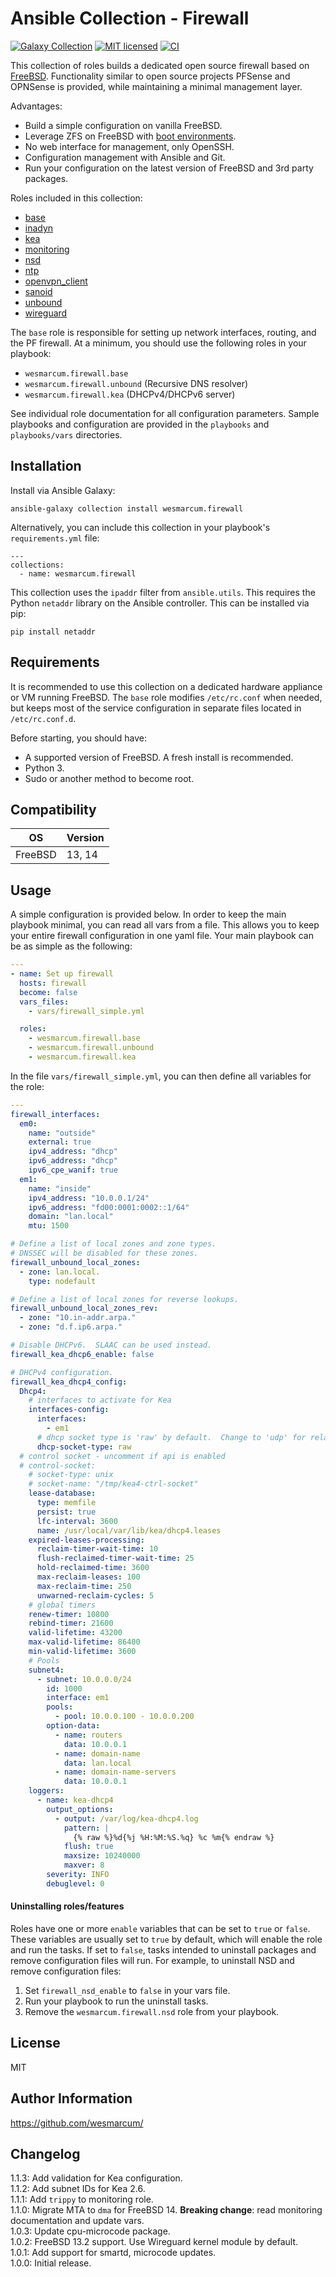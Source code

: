 Ansible Collection - Firewall
=============================

[![Galaxy Collection][badge-galaxy]][link-galaxy]
[![MIT licensed][badge-license]][link-license]
[![CI][badge-gh-actions]][link-gh-actions]

This collection of roles builds a dedicated open source firewall based on [FreeBSD](https://www.freebsd.org/).  Functionality similar to open source projects PFSense and OPNSense is provided, while maintaining a minimal management layer.

Advantages:

* Build a simple configuration on vanilla FreeBSD.
* Leverage ZFS on FreeBSD with [boot environments](https://wiki.freebsd.org/BootEnvironments).
* No web interface for management, only OpenSSH.
* Configuration management with Ansible and Git.
* Run your configuration on the latest version of FreeBSD and 3rd party packages.

Roles included in this collection:

* [base](./roles/base)
* [inadyn](./roles/inadyn)
* [kea](./roles/kea)
* [monitoring](./roles/monitoring)
* [nsd](./roles/nsd)
* [ntp](./roles/ntp)
* [openvpn_client](./roles/openvpn_client)
* [sanoid](./roles/sanoid)
* [unbound](./roles/unbound)
* [wireguard](./roles/wireguard)

The `base` role is responsible for setting up network interfaces, routing, and the PF firewall.  At a minimum, you should use the following roles in your playbook:

* `wesmarcum.firewall.base`
* `wesmarcum.firewall.unbound` (Recursive DNS resolver)
* `wesmarcum.firewall.kea` (DHCPv4/DHCPv6 server)

See individual role documentation for all configuration parameters.  Sample playbooks and configuration are provided in the `playbooks` and `playbooks/vars` directories.

Installation
------------

Install via Ansible Galaxy:

```
ansible-galaxy collection install wesmarcum.firewall
```

Alternatively, you can include this collection in your playbook's `requirements.yml` file:

```
---
collections:
  - name: wesmarcum.firewall
```

This collection uses the `ipaddr` filter from `ansible.utils`. This requires the Python `netaddr` library on the Ansible controller. This can be installed via pip:

```
pip install netaddr
```

Requirements
------------

It is recommended to use this collection on a dedicated hardware appliance or VM running FreeBSD.  The `base` role modifies `/etc/rc.conf` when needed, but keeps most of the service configuration in separate files located in `/etc/rc.conf.d`.

Before starting, you should have:

* A supported version of FreeBSD.  A fresh install is recommended.
* Python 3.
* Sudo or another method to become root.

Compatibility
-------------

| OS      | Version            |
|---------|--------------------|
| FreeBSD | 13, 14             |

Usage
-----

A simple configuration is provided below.  In order to keep the main playbook minimal, you can read all vars from a file.  This allows you to keep your entire firewall configuration in one yaml file.  Your main playbook can be as simple as the following:

```yaml
---
- name: Set up firewall
  hosts: firewall
  become: false
  vars_files:
    - vars/firewall_simple.yml

  roles:
    - wesmarcum.firewall.base
    - wesmarcum.firewall.unbound
    - wesmarcum.firewall.kea
```

In the file `vars/firewall_simple.yml`, you can then define all variables for the role:

```yaml
---
firewall_interfaces:
  em0:
    name: "outside"
    external: true
    ipv4_address: "dhcp"
    ipv6_address: "dhcp"
    ipv6_cpe_wanif: true
  em1:
    name: "inside"
    ipv4_address: "10.0.0.1/24"
    ipv6_address: "fd00:0001:0002::1/64"
    domain: "lan.local"
    mtu: 1500

# Define a list of local zones and zone types.
# DNSSEC will be disabled for these zones.
firewall_unbound_local_zones:
  - zone: lan.local.
    type: nodefault

# Define a list of local zones for reverse lookups.
firewall_unbound_local_zones_rev:
  - zone: "10.in-addr.arpa."
  - zone: "d.f.ip6.arpa."

# Disable DHCPv6.  SLAAC can be used instead.
firewall_kea_dhcp6_enable: false

# DHCPv4 configuration.
firewall_kea_dhcp4_config:
  Dhcp4:
    # interfaces to activate for Kea
    interfaces-config:
      interfaces:
        - em1
      # dhcp socket type is 'raw' by default.  Change to 'udp' for relays.
      dhcp-socket-type: raw
  # control socket - uncomment if api is enabled
  # control-socket:
    # socket-type: unix
    # socket-name: "/tmp/kea4-ctrl-socket"
    lease-database:
      type: memfile
      persist: true
      lfc-interval: 3600
      name: /usr/local/var/lib/kea/dhcp4.leases
    expired-leases-processing:
      reclaim-timer-wait-time: 10
      flush-reclaimed-timer-wait-time: 25
      hold-reclaimed-time: 3600
      max-reclaim-leases: 100
      max-reclaim-time: 250
      unwarned-reclaim-cycles: 5
    # global timers
    renew-timer: 10800
    rebind-timer: 21600
    valid-lifetime: 43200
    max-valid-lifetime: 86400
    min-valid-lifetime: 3600
    # Pools
    subnet4:
      - subnet: 10.0.0.0/24
        id: 1000
        interface: em1
        pools:
          - pool: 10.0.0.100 - 10.0.0.200
        option-data:
          - name: routers
            data: 10.0.0.1
          - name: domain-name
            data: lan.local
          - name: domain-name-servers
            data: 10.0.0.1
    loggers:
      - name: kea-dhcp4
        output_options:
          - output: /var/log/kea-dhcp4.log
            pattern: |
              {% raw %}%d{%j %H:%M:%S.%q} %c %m{% endraw %}
            flush: true
            maxsize: 10240000
            maxver: 8
        severity: INFO
        debuglevel: 0
```

#### Uninstalling roles/features

Roles have one or more `enable` variables that can be set to `true` or `false`.  These variables are usually set to `true` by default, which will enable the role and run the tasks.  If set to `false`, tasks intended to uninstall packages and remove configuration files will run.  For example, to uninstall NSD and remove configuration files:

1. Set `firewall_nsd_enable` to `false` in your vars file.
2. Run your playbook to run the uninstall tasks.
3. Remove the `wesmarcum.firewall.nsd` role from your playbook.

License
-------

MIT

Author Information
------------------

<https://github.com/wesmarcum/>

Changelog
---------

1.1.3: Add validation for Kea configuration.\
1.1.2: Add subnet IDs for Kea 2.6.\
1.1.1: Add `trippy` to monitoring role.\
1.1.0: Migrate MTA to `dma` for FreeBSD 14. **Breaking change**: read monitoring documentation and update vars.\
1.0.3: Update cpu-microcode package.\
1.0.2: FreeBSD 13.2 support. Use Wireguard kernel module by default.\
1.0.1: Add support for smartd, microcode updates.\
1.0.0: Initial release.

[badge-license]: https://img.shields.io/badge/license-MIT-green?
[link-license]: https://github.com/wesmarcum/ansible-collection-firewall/blob/main/LICENSE
[badge-gh-actions]: https://github.com/wesmarcum/ansible-collection-firewall/workflows/CI/badge.svg?event=push
[link-gh-actions]: https://github.com/wesmarcum/ansible-collection-firewall/actions?query=workflow%3ACI
[badge-galaxy]: https://img.shields.io/badge/collection-firewall-blue
[link-galaxy]: https://galaxy.ansible.com/wesmarcum/firewall
